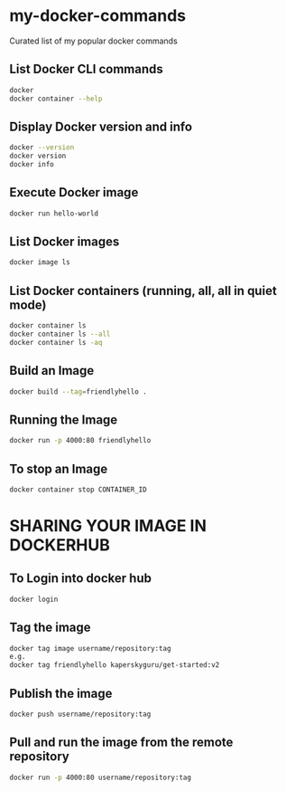 # my-docker-commands
Curated list of my popular docker commands

## List Docker CLI commands
```bash 
docker
docker container --help
```

## Display Docker version and info
```bash
docker --version
docker version
docker info
```

## Execute Docker image
```bash
docker run hello-world
```

## List Docker images
```bash
docker image ls
```

## List Docker containers (running, all, all in quiet mode)
```bash
docker container ls
docker container ls --all
docker container ls -aq
```

## Build an Image
```bash
docker build --tag=friendlyhello .
```

## Running the Image
```bash
docker run -p 4000:80 friendlyhello
```

## To stop an Image
```bash
docker container stop CONTAINER_ID
```


# SHARING YOUR IMAGE IN DOCKERHUB

## To Login into docker hub
```bash
docker login
```

## Tag the image
```bash
docker tag image username/repository:tag
e.g.
docker tag friendlyhello kaperskyguru/get-started:v2
```

## Publish the image
```bash
docker push username/repository:tag
```

## Pull and run the image from the remote repository
```bash
docker run -p 4000:80 username/repository:tag
```
